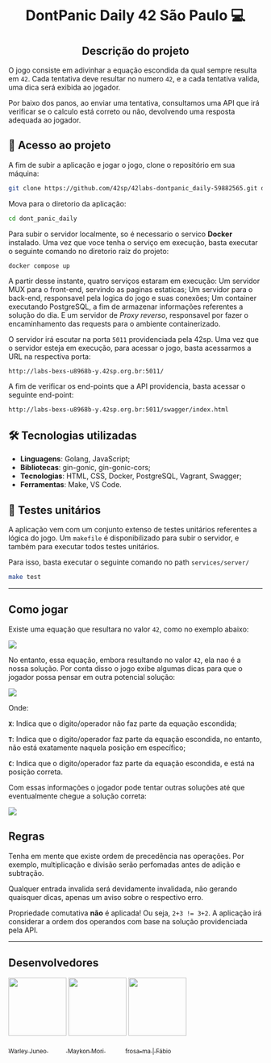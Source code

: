 <h1 align="center">DontPanic Daily 42 São Paulo 💻</h1>

<h2 align="center">Descrição do projeto</h2>

O jogo consiste em adivinhar a equação escondida da qual sempre resulta em `42`. Cada tentativa deve resultar no numero `42`, e a cada tentativa valida, uma dica será exibida ao jogador.

Por baixo dos panos, ao enviar uma tentativa, consultamos uma API que irá verificar se o calculo está correto ou não, devolvendo uma resposta adequada ao jogador.


## 📁 Acesso ao projeto
A fim de subir a aplicação e jogar o jogo, clone o repositório em sua máquina:
```bash
git clone https://github.com/42sp/42labs-dontpanic_daily-59882565.git dont_panic_daily
```
Mova para o diretorio da aplicação:
```bash
cd dont_panic_daily
```

Para subir o servidor localmente, so é necessario o servico __Docker__ instalado. Uma vez que voce tenha o serviço em execução, basta executar o seguinte comando no diretorio raiz do projeto:
```bash
docker compose up
```
A partir desse instante, quatro serviços estaram em execução: Um servidor MUX para o front-end, servindo as paginas estaticas; Um servidor para o back-end, responsavel pela logica do jogo e suas conexões; Um container executando PostgreSQL, a fim de armazenar informações referentes a solução do dia. E um servidor de _Proxy reverso_, responsavel por fazer o encaminhamento das requests para o ambiente containerizado.

O servidor irá escutar na porta `5011` providenciada pela 42sp.
Uma vez que o servidor esteja em execução, para acessar o jogo, basta acessarmos a URL na respectiva porta:
```
http://labs-bexs-u8968b-y.42sp.org.br:5011/
```

A fim de verificar os end-points que a API providencia, basta acessar o seguinte end-point:
```
http://labs-bexs-u8968b-y.42sp.org.br:5011/swagger/index.html
```


## 🛠️ Tecnologias utilizadas
- **Linguagens**: Golang, JavaScript;
- **Bibliotecas**: gin-gonic, gin-gonic-cors;
- **Tecnologias**: HTML, CSS, Docker, PostgreSQL, Vagrant, Swagger;
- **Ferramentas**: Make, VS Code.


## 🧪 Testes unitários
A aplicação vem com um conjunto extenso de testes unitários referentes a lógica do jogo. Um `makefile` é disponibilizado para subir o servidor, e também para executar todos testes unitários.

Para isso, basta executar o seguinte comando no path `services/server/`
```bash
make test
```

---
## Como jogar
Existe uma equação que resultara no valor `42`, como no exemplo abaixo:

![](imgs/exemple0.png)

No entanto, essa equação, embora resultando no valor `42`, ela nao é a nossa solução. Por conta disso o jogo exibe algumas dicas para que o jogador possa pensar em outra potencial solução:

![](imgs/exemple1.png)

Onde:

__`X`__: Indica que o digito/operador não faz parte da equação escondida;

__`T`__: Indica que o digito/operador faz parte da equação escondida, no entanto, não está exatamente naquela posição em específico;

__`C`__: Indica que o digito/operador faz parte da equação escondida, e está na posição correta.


Com essas informações o jogador pode tentar outras soluções até que eventualmente chegue a solução correta:

![](imgs/exemple2.png)


## Regras
Tenha em mente que existe ordem de precedência nas operações. Por exemplo, multiplicação e divisão serão perfomadas antes de adição e subtração.

Qualquer entrada invalida será devidamente invalidada, não gerando quaisquer dicas, apenas um aviso sobre o respectivo erro.

Propriedade comutativa __não__ é aplicada! Ou seja, `2+3 != 3+2`. A aplicação irá considerar a ordem dos operandos com base na solução providenciada pela API.


---

## Desenvolvedores

<div align="left">
<a href="https://github.com/Warley-Juneo"  target="_blank"><img src="https://user-images.githubusercontent.com/84791310/182667505-cb3430ab-f381-4f7e-8d6f-1faf5ff5f3c8.png" width=115></a>
<a href="https://github.com/maykonmori"  target="_blank"><img src="https://avatars.githubusercontent.com/u/76956361?v=4" width=115></a>
<a href="https://github.com/ichmi"  target="_blank"><img src="https://avatars.githubusercontent.com/u/56981089?v=4" width=115 ></a>

[<sub> Warley Juneo </sub>](https://github.com/Warley-Juneo)&nbsp;&nbsp;&nbsp;&nbsp;&nbsp;&nbsp;&nbsp;&nbsp;&nbsp;[<sub> Maykon Mori </sub>](https://github.com/maykonmori)&nbsp;&nbsp;&nbsp;&nbsp;&nbsp;&nbsp;&nbsp;&nbsp;&nbsp;&nbsp;[<sub>frosa-ma | Fábio</sub>](https://github.com/ichmi)

</div>
